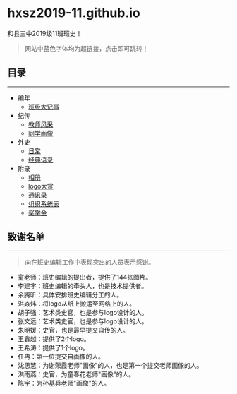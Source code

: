 # hxsz2019-11.github.io

和县三中2019级11班班史！

> 网站中蓝色字体均为超链接，点击即可跳转！

## 目录

***

- 编年
  - [班级大记事](/班级大记事.html)
- 纪传
  - [教师风采](/教师风采.html)
  - [同学画像](/同学画像.html)
- 外史
  - [日常](/日常.html)
  - [经典语录](/经典语录.html)
- 附录
  - [相册](https://pan.baidu.com/s/15s8uA-303Spla81S8QeBpQ?pwd=ab2b)
  - [logo大赏](/logo大赏.html)
  - [通讯录](/通讯录.html)
  - [组织系统表](/组织系统表.html)
  - [奖学金](/奖学金.html)

## 致谢名单

***
> 向在班史编辑工作中表现突出的人员表示感谢。

- 童老师：班史编辑的提出者，提供了144张图片。
- 李建宇：班史编辑的牵头人，也是技术提供者。
- 余腾昕：具体安排班史编辑分工的人。
- 洪焱炜：将logo从纸上搬运至网络上的人。
- 胡子强：艺术类史官，也是参与logo设计的人。
- 张文远：艺术类史官，也是参与logo设计的人。
- 朱明媛：史官，也是最早提交自传的人。
- 王鑫越：提供了2个logo。
- 王希涛：提供了1个logo。
- 任冉：第一位提交自画像的人。
- 沈思慧：为谢荣霞老师"画像"的人，也是第一个提交老师画像的人。
- 洪雨燕：史官，为童春花老师"画像"的人。
- 陈宇：为孙基兵老师"画像"的人。
